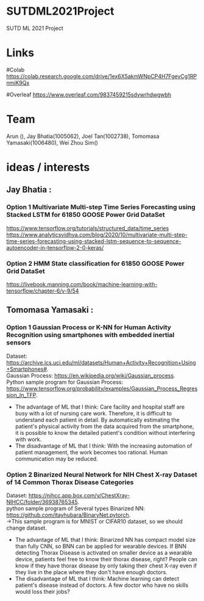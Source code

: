 # SUTDML2021Project
SUTD ML 2021 Project

# Links 
#Colab
https://colab.research.google.com/drive/1ex6X5akmWNpCP4H7FgeyCg1RPnmiK9Qx

#Overleaf
https://www.overleaf.com/9837459215sdvwrhdwgwbh

# Team 
Arun (),
Jay Bhatia(1005062), 
Joel Tan(1002738), 
Tomomasa Yamasaki(1006480),
Wei Zhou Sim()

# ideas / interests

## Jay Bhatia :  


### Option 1 Multivariate Multi-step Time Series Forecasting using Stacked LSTM for 61850 GOOSE Power Grid DataSet
https://www.tensorflow.org/tutorials/structured_data/time_series
https://www.analyticsvidhya.com/blog/2020/10/multivariate-multi-step-time-series-forecasting-using-stacked-lstm-sequence-to-sequence-autoencoder-in-tensorflow-2-0-keras/
### Option 2 HMM State classification for 61850 GOOSE Power Grid DataSet
https://livebook.manning.com/book/machine-learning-with-tensorflow/chapter-6/v-9/54

## Tomomasa Yamasaki :


### Option 1 Gaussian Process or K-NN for Human Activity Recognition using smartphones with embedded inertial sensors
Dataset: https://archive.ics.uci.edu/ml/datasets/Human+Activity+Recognition+Using+Smartphones#.    
Gaussian Process: https://en.wikipedia.org/wiki/Gaussian_process.    
Python sample program for Gaussian Process: https://www.tensorflow.org/probability/examples/Gaussian_Process_Regression_In_TFP.   
* The advantage of ML that I think: Care facility and hospital staff are busy with a lot of nursing care work. Therefore, it is difficult to understand each patient in detail. By automatically estimating the patient's physical activity from the data acquired from the smartphone, it is possible to know the detailed patient's condition without interfering with work. 
* The disadvantage of ML that I think: With the increasing automation of patient management, the work becomes too rational. Human communication may be reduced. 


### Option 2 Binarized Neural Network for NIH Chest X-ray Dataset of 14 Common Thorax Disease Categories
Dataset: https://nihcc.app.box.com/v/ChestXray-NIHCC/folder/36938765345.   
python sample program of Several types Binarized NN: https://github.com/itayhubara/BinaryNet.pytorch.  
  →This sample program is for MNIST or CIFAR10 dataset, so we should change dataset. 
* The advantage of ML that I think: Binarized NN has compact model size than fully CNN, so BNN can be applied for wearable devices. If BNN detecting Thorax Disease is activated on smaller device as a wearable device, patients feel free to know their thorax disease, right? People can know if they have thorax disease by only taking their chest X-ray even if they live in the place where they don't have enough doctors.
* The disadvantage of ML that I think: Machine learning can detect patient's disease instead of doctors. A few doctor who have no skills would loss their jobs?
